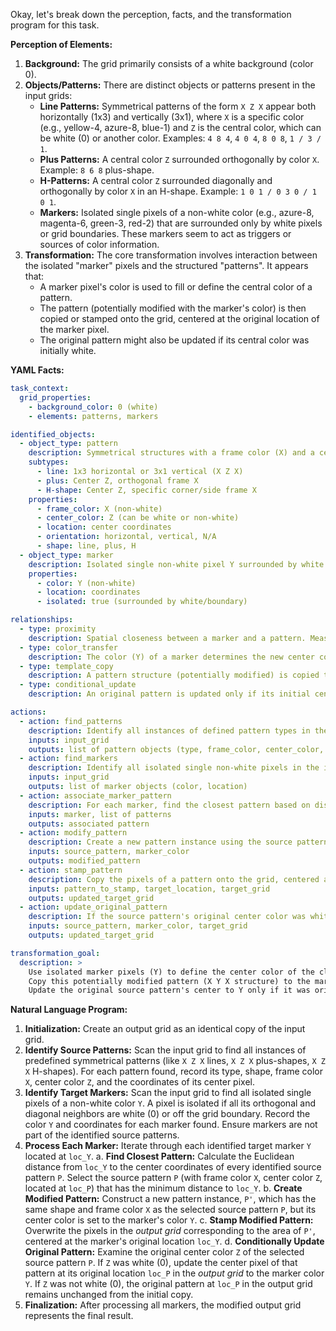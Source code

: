 Okay, let's break down the perception, facts, and the transformation program for this task.

**Perception of Elements:**

1.  **Background:** The grid primarily consists of a white background (color 0).
2.  **Objects/Patterns:** There are distinct objects or patterns present in the input grids:
    *   **Line Patterns:** Symmetrical patterns of the form `X Z X` appear both horizontally (1x3) and vertically (3x1), where `X` is a specific color (e.g., yellow-4, azure-8, blue-1) and `Z` is the central color, which can be white (0) or another color. Examples: `4 8 4`, `4 0 4`, `8 0 8`, `1 / 3 / 1`.
    *   **Plus Patterns:** A central color `Z` surrounded orthogonally by color `X`. Example: `8 6 8` plus-shape.
    *   **H-Patterns:** A central color `Z` surrounded diagonally and orthogonally by color `X` in an H-shape. Example: `1 0 1 / 0 3 0 / 1 0 1`.
    *   **Markers:** Isolated single pixels of a non-white color (e.g., azure-8, magenta-6, green-3, red-2) that are surrounded only by white pixels or grid boundaries. These markers seem to act as triggers or sources of color information.
3.  **Transformation:** The core transformation involves interaction between the isolated "marker" pixels and the structured "patterns". It appears that:
    *   A marker pixel's color is used to fill or define the central color of a pattern.
    *   The pattern (potentially modified with the marker's color) is then copied or stamped onto the grid, centered at the original location of the marker pixel.
    *   The original pattern might also be updated if its central color was initially white.

**YAML Facts:**


```yaml
task_context:
  grid_properties:
    - background_color: 0 (white)
    - elements: patterns, markers

identified_objects:
  - object_type: pattern
    description: Symmetrical structures with a frame color (X) and a center color (Z).
    subtypes:
      - line: 1x3 horizontal or 3x1 vertical (X Z X)
      - plus: Center Z, orthogonal frame X
      - H-shape: Center Z, specific corner/side frame X
    properties:
      - frame_color: X (non-white)
      - center_color: Z (can be white or non-white)
      - location: center coordinates
      - orientation: horizontal, vertical, N/A
      - shape: line, plus, H
  - object_type: marker
    description: Isolated single non-white pixel Y surrounded by white.
    properties:
      - color: Y (non-white)
      - location: coordinates
      - isolated: true (surrounded by white/boundary)

relationships:
  - type: proximity
    description: Spatial closeness between a marker and a pattern. Measured by distance between marker coordinates and pattern center.
  - type: color_transfer
    description: The color (Y) of a marker determines the new center color of a target pattern.
  - type: template_copy
    description: A pattern structure (potentially modified) is copied to the location of a marker.
  - type: conditional_update
    description: An original pattern is updated only if its initial center color was white (0).

actions:
  - action: find_patterns
    description: Identify all instances of defined pattern types in the input grid.
    inputs: input_grid
    outputs: list of pattern objects (type, frame_color, center_color, location, shape)
  - action: find_markers
    description: Identify all isolated single non-white pixels in the input grid.
    inputs: input_grid
    outputs: list of marker objects (color, location)
  - action: associate_marker_pattern
    description: For each marker, find the closest pattern based on distance.
    inputs: marker, list of patterns
    outputs: associated pattern
  - action: modify_pattern
    description: Create a new pattern instance using the source pattern's frame and shape, but the marker's color as the center.
    inputs: source_pattern, marker_color
    outputs: modified_pattern
  - action: stamp_pattern
    description: Copy the pixels of a pattern onto the grid, centered at a specific location.
    inputs: pattern_to_stamp, target_location, target_grid
    outputs: updated_target_grid
  - action: update_original_pattern
    description: If the source pattern's original center color was white, update its representation in the target grid with the marker's color.
    inputs: source_pattern, marker_color, target_grid
    outputs: updated_target_grid

transformation_goal:
  description: >
    Use isolated marker pixels (Y) to define the center color of the closest source pattern (X Z X structure).
    Copy this potentially modified pattern (X Y X structure) to the marker's location.
    Update the original source pattern's center to Y only if it was originally white (0).
```


**Natural Language Program:**

1.  **Initialization:** Create an output grid as an identical copy of the input grid.
2.  **Identify Source Patterns:** Scan the input grid to find all instances of predefined symmetrical patterns (like `X Z X` lines, `X Z X` plus-shapes, `X Z X` H-shapes). For each pattern found, record its type, shape, frame color `X`, center color `Z`, and the coordinates of its center pixel.
3.  **Identify Target Markers:** Scan the input grid to find all isolated single pixels of a non-white color `Y`. A pixel is isolated if all its orthogonal and diagonal neighbors are white (0) or off the grid boundary. Record the color `Y` and coordinates for each marker found. Ensure markers are not part of the identified source patterns.
4.  **Process Each Marker:** Iterate through each identified target marker `Y` located at `loc_Y`.
    a.  **Find Closest Pattern:** Calculate the Euclidean distance from `loc_Y` to the center coordinates of every identified source pattern `P`. Select the source pattern `P` (with frame color `X`, center color `Z`, located at `loc_P`) that has the minimum distance to `loc_Y`.
    b.  **Create Modified Pattern:** Construct a new pattern instance, `P'`, which has the same shape and frame color `X` as the selected source pattern `P`, but its center color is set to the marker's color `Y`.
    c.  **Stamp Modified Pattern:** Overwrite the pixels in the *output grid* corresponding to the area of `P'`, centered at the marker's original location `loc_Y`.
    d.  **Conditionally Update Original Pattern:** Examine the original center color `Z` of the selected source pattern `P`. If `Z` was white (0), update the center pixel of that pattern at its original location `loc_P` in the *output grid* to the marker color `Y`. If `Z` was not white (0), the original pattern at `loc_P` in the output grid remains unchanged from the initial copy.
5.  **Finalization:** After processing all markers, the modified output grid represents the final result.